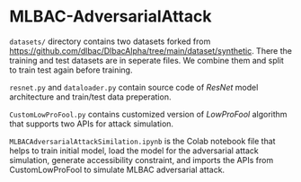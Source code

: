 # MLBAC-AdversarialAttack

`datasets/` directory contains two datasets forked from https://github.com/dlbac/DlbacAlpha/tree/main/dataset/synthetic. There the training and test datasets are in seperate files. We combine them and split to train test again before training.

`resnet.py` and `dataloader.py` contain source code of *ResNet* model architecture and train/test data preperation.

`CustomLowProFool.py` contains customized version of *LowProFool* algorithm that supports two APIs for attack simulation.

`MLBACAdversarialAttackSimilation.ipynb` is the Colab notebook file that helps to train initial model, load the model for the adversarial attack simulation, generate accessibility constraint, and imports the APIs from CustomLowProFool to simulate MLBAC adversarial attack.
 
